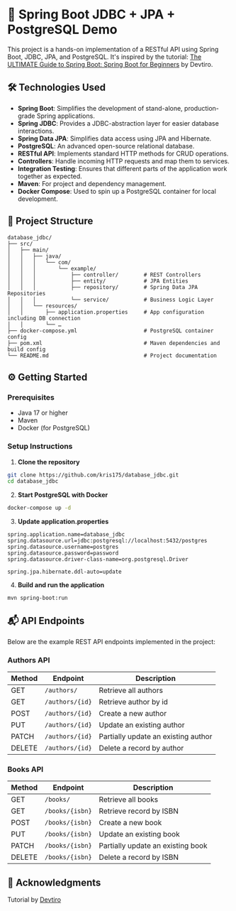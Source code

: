 # 📘 Spring Boot JDBC + JPA + PostgreSQL Demo

This project is a hands-on implementation of a RESTful API using Spring Boot, JDBC, JPA, and PostgreSQL. It's inspired by the tutorial: [The ULTIMATE Guide to Spring Boot: Spring Boot for Beginners](https://www.youtube.com/watch?v=Nv2DERaMx-4) by Devtiro.

## 🛠️ Technologies Used

- **Spring Boot**: Simplifies the development of stand-alone, production-grade Spring applications.
- **Spring JDBC**: Provides a JDBC-abstraction layer for easier database interactions.
- **Spring Data JPA**: Simplifies data access using JPA and Hibernate.
- **PostgreSQL**: An advanced open-source relational database.
- **RESTful API**: Implements standard HTTP methods for CRUD operations.
- **Controllers**: Handle incoming HTTP requests and map them to services.
- **Integration Testing**: Ensures that different parts of the application work together as expected.
- **Maven**: For project and dependency management.
- **Docker Compose**: Used to spin up a PostgreSQL container for local development.

## 📁 Project Structure
```
database_jdbc/
├── src/
│   ├── main/
│   │   ├── java/
│   │   │   └── com/
│   │   │       └── example/
│   │   │           ├── controller/        # REST Controllers
│   │   │           ├── entity/            # JPA Entities
│   │   │           ├── repository/        # Spring Data JPA Repositories
│   │   │           └── service/           # Business Logic Layer
│   │   └── resources/
│   │       ├── application.properties     # App configuration including DB connection
│   │       └── …
├── docker-compose.yml                     # PostgreSQL container config
├── pom.xml                                # Maven dependencies and build config
└── README.md                              # Project documentation
```
## ⚙️ Getting Started

### Prerequisites

- Java 17 or higher
- Maven
- Docker (for PostgreSQL)

### Setup Instructions

1. **Clone the repository**

```bash
git clone https://github.com/kris175/database_jdbc.git
cd database_jdbc
```
2. **Start PostgreSQL with Docker**
```bash
docker-compose up -d
```
3. **Update application.properties**
```
spring.application.name=database_jdbc
spring.datasource.url=jdbc:postgresql://localhost:5432/postgres
spring.datasource.username=postgres
spring.datasource.password=password
spring.datasource.driver-class-name=org.postgresql.Driver

spring.jpa.hibernate.ddl-auto=update
```
4. **Build and run the application**
```bash
mvn spring-boot:run
```

## 📬 API Endpoints

Below are the example REST API endpoints implemented in the project:

### Authors API

| Method | Endpoint              | Description               |
|--------|-----------------------|---------------------------|
| GET    | `/authors/`           | Retrieve all authors      |
| GET    | `/authors/{id}`       | Retrieve author by id     |
| POST   | `/authors/{id}`       | Create a new author       |
| PUT    | `/authors/{id}`       | Update an existing author |
| PATCH  | `/authors/{id}`       | Partially update an existing author |
| DELETE | `/authors/{id}`       | Delete a record by author |

### Books API

| Method | Endpoint              | Description             |
|--------|-----------------------|-------------------------|
| GET    | `/books/`             | Retrieve all books      |
| GET    | `/books/{isbn}`       | Retrieve record by ISBN |
| POST   | `/books/{isbn}`       | Create a new book       |
| PUT    | `/books/{isbn}`       | Update an existing book |
| PATCH    | `/books/{isbn}`     | Partially update an existing book |
| DELETE | `/books/{isbn}`       | Delete a record by ISBN |

## 📝 Acknowledgments
Tutorial by [Devtiro](https://www.youtube.com/@devtiro)
